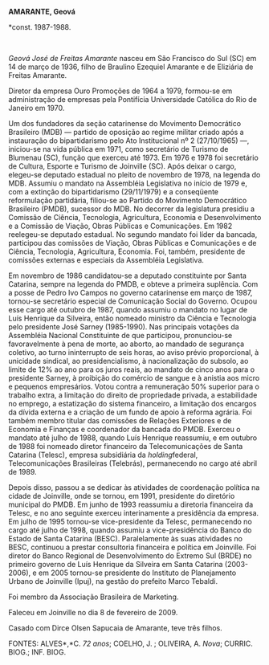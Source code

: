 **AMARANTE, Geová**

\*const. 1987-1988.

 

*Geová José de Freitas Amarante* nasceu em São Francisco do Sul (SC) em
14 de março de 1936, filho de Braulino Ezequiel Amarante e de Eliziária
de Freitas Amarante.

Diretor da empresa Ouro Promoções de 1964 a 1979, formou-se em
administração de empresas pela Pontifícia Universidade Católica do Rio
de Janeiro em 1970.

Um dos fundadores da seção catarinense do Movimento Democrático
Brasileiro (MDB) — partido de oposição ao regime militar criado após a
instauração do bipartidarismo pelo Ato Institucional nº 2 (27/10/1965)
—, iniciou-se na vida pública em 1971, como secretário de Turismo de
Blumenau (SC), função que exerceu até 1973. Em 1976 e 1978 foi
secretário de Cultura, Esporte e Turismo de Joinville (SC). Após deixar
o cargo, elegeu-se deputado estadual no pleito de novembro de 1978, na
legenda do MDB. Assumiu o mandato na Assembléia Legislativa no início de
1979 e, com a extinção do bipartidarismo (29/11/1979) e a conseqüente
reformulação partidária, filiou-se ao Partido do Movimento Democrático
Brasileiro (PMDB), sucessor do MDB. No decorrer da legislatura presidiu
a Comissão de Ciência, Tecnologia, Agricultura, Economia e
Desenvolvimento e a Comissão de Viação, Obras Públicas e Comunicações.
Em 1982 reelegeu-se deputado estadual. No segundo mandato foi líder da
bancada, participou das comissões de Viação, Obras Públicas e
Comunicações e de Ciência, Tecnologia, Agricultura, Economia. Foi,
também, presidente de comissões externas e especiais da Assembléia
Legislativa.

Em novembro de 1986 candidatou-se a deputado constituinte por Santa
Catarina, sempre na legenda do PMDB, e obteve a primeira suplência. Com
a posse de Pedro Ivo Campos no governo catarinense em março de 1987,
tornou-se secretário especial de Comunicação Social do Governo. Ocupou
esse cargo até outubro de 1987, quando assumiu o mandato no lugar de
Luís Henrique da Silveira, então nomeado ministro da Ciência e
Tecnologia pelo presidente José Sarney (1985-1990). Nas principais
votações da Assembléia Nacional Constituinte de que participou,
pronunciou-se favoravelmente à pena de morte, ao aborto, ao mandado de
segurança coletivo, ao turno ininterrupto de seis horas, ao aviso prévio
proporcional, à unicidade sindical, ao presidencialismo, à
nacionalização do subsolo, ao limite de 12% ao ano para os juros reais,
ao mandato de cinco anos para o presidente Sarney, à proibição do
comércio de sangue e à anistia aos micro e pequenos empresários. Votou
contra a remuneração 50% superior para o trabalho extra, a limitação do
direito de propriedade privada, a estabilidade no emprego, a estatização
do sistema financeiro, a limitação dos encargos da dívida externa e a
criação de um fundo de apoio à reforma agrária. Foi também membro
titular das comissões de Relações Exteriores e de Economia e Finanças e
coordenador da bancada do PMDB. Exerceu o mandato até julho de 1988,
quando Luís Henrique reassumiu, e em outubro de 1988 foi nomeado diretor
financeiro da Telecomunicações de Santa Catarina (Telesc), empresa
subsidiária da *holding*federal, Telecomunicações Brasileiras
(Telebrás), permanecendo no cargo até abril de 1989.

Depois disso, passou a se dedicar às atividades de coordenação política
na cidade de Joinville, onde se tornou, em 1991, presidente do diretório
municipal do PMDB. Em junho de 1993 reassumiu a diretoria financeira da
Telesc, e no ano seguinte exerceu interinamente a presidência da
empresa. Em julho de 1995 tornou-se vice-presidente da Telesc,
permanecendo no cargo até julho de 1998, quando assumiu a
vice-presidência do Banco do Estado de Santa Catarina (BESC).
Paralelamente às suas atividades no BESC, continuou a prestar
consultoria financeira e política em Joinville. Foi diretor do Banco
Regional de Desenvolvimento do Extremo Sul (BRDE) no primeiro governo de
Luís Henrique da Silveira em Santa Catarina (2003-2006), e em 2005
tornou-se presidente do Instituto de Planejamento Urbano de Joinville
(Ipuj), na gestão do prefeito Marco Tebaldi.

Foi membro da Associação Brasileira de Marketing.

Faleceu em Joinville no dia 8 de fevereiro de 2009.

Casado com Dirce Olsen Sapucaia de Amarante, teve três filhos.

FONTES: ALVES*,*C. *72 anos*; COELHO, J. ; OLIVEIRA, A. *Nova*; CURRIC.
BIOG.; INF. BIOG.
